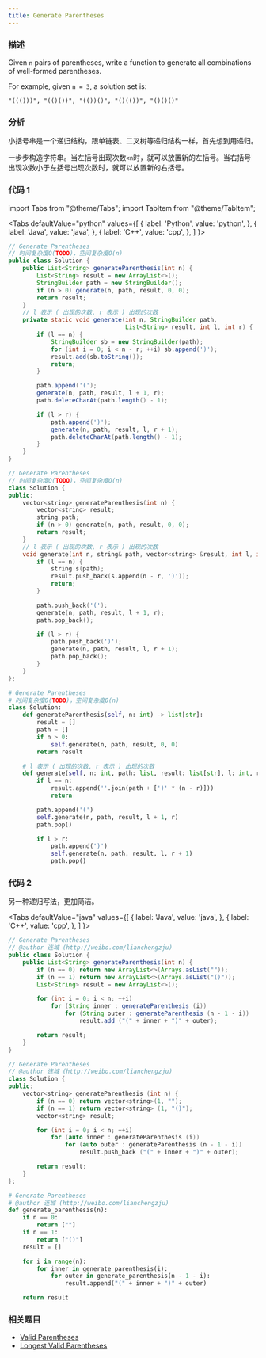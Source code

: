 ```yaml
---
title: Generate Parentheses
---
```


### 描述

Given `n` pairs of parentheses, write a function to generate all combinations of well-formed parentheses.

For example, given `n = 3`, a solution set is:

```
"((()))", "(()())", "(())()", "()(())", "()()()"
```

### 分析

小括号串是一个递归结构，跟单链表、二叉树等递归结构一样，首先想到用递归。

一步步构造字符串。当左括号出现次数`<n`时，就可以放置新的左括号。当右括号出现次数小于左括号出现次数时，就可以放置新的右括号。

### 代码 1

import Tabs from "@theme/Tabs";
import TabItem from "@theme/TabItem";

<Tabs
defaultValue="python"
values={[
{ label: 'Python', value: 'python', },
{ label: 'Java', value: 'java', },
{ label: 'C++', value: 'cpp', },
]
}>
<TabItem value="java">

```java
// Generate Parentheses
// 时间复杂度O(TODO)，空间复杂度O(n)
public class Solution {
    public List<String> generateParenthesis(int n) {
        List<String> result = new ArrayList<>();
        StringBuilder path = new StringBuilder();
        if (n > 0) generate(n, path, result, 0, 0);
        return result;
    }
    // l 表示 ( 出现的次数, r 表示 ) 出现的次数
    private static void generate(int n, StringBuilder path,
                                 List<String> result, int l, int r) {
        if (l == n) {
            StringBuilder sb = new StringBuilder(path);
            for (int i = 0; i < n - r; ++i) sb.append(')');
            result.add(sb.toString());
            return;
        }

        path.append('(');
        generate(n, path, result, l + 1, r);
        path.deleteCharAt(path.length() - 1);

        if (l > r) {
            path.append(')');
            generate(n, path, result, l, r + 1);
            path.deleteCharAt(path.length() - 1);
        }
    }
}
```

</TabItem>
<TabItem value="cpp">

```cpp
// Generate Parentheses
// 时间复杂度O(TODO)，空间复杂度O(n)
class Solution {
public:
    vector<string> generateParenthesis(int n) {
        vector<string> result;
        string path;
        if (n > 0) generate(n, path, result, 0, 0);
        return result;
    }
    // l 表示 ( 出现的次数, r 表示 ) 出现的次数
    void generate(int n, string& path, vector<string> &result, int l, int r) {
        if (l == n) {
            string s(path);
            result.push_back(s.append(n - r, ')'));
            return;
        }

        path.push_back('(');
        generate(n, path, result, l + 1, r);
        path.pop_back();

        if (l > r) {
            path.push_back(')');
            generate(n, path, result, l, r + 1);
            path.pop_back();
        }
    }
};
```

</TabItem>

<TabItem value="python">

```python
# Generate Parentheses
# 时间复杂度O(TODO)，空间复杂度O(n)
class Solution:
    def generateParenthesis(self, n: int) -> list[str]:
        result = []
        path = []
        if n > 0:
            self.generate(n, path, result, 0, 0)
        return result

    # l 表示 ( 出现的次数, r 表示 ) 出现的次数
    def generate(self, n: int, path: list, result: list[str], l: int, r: int) -> None:
        if l == n:
            result.append(''.join(path + [')' * (n - r)]))
            return

        path.append('(')
        self.generate(n, path, result, l + 1, r)
        path.pop()

        if l > r:
            path.append(')')
            self.generate(n, path, result, l, r + 1)
            path.pop()
```

</TabItem>
</Tabs>

### 代码 2

另一种递归写法，更加简洁。

<Tabs
defaultValue="java"
values={[
{ label: 'Java', value: 'java', },
{ label: 'C++', value: 'cpp', },
]
}>
<TabItem value="java">

```java
// Generate Parentheses
// @author 连城 (http://weibo.com/lianchengzju)
public class Solution {
    public List<String> generateParenthesis(int n) {
        if (n == 0) return new ArrayList<>(Arrays.asList(""));
        if (n == 1) return new ArrayList<>(Arrays.asList("()"));
        List<String> result = new ArrayList<>();

        for (int i = 0; i < n; ++i)
            for (String inner : generateParenthesis (i))
                for (String outer : generateParenthesis (n - 1 - i))
                    result.add ("(" + inner + ")" + outer);

        return result;
    }
}
```

</TabItem>
<TabItem value="cpp">

```cpp
// Generate Parentheses
// @author 连城 (http://weibo.com/lianchengzju)
class Solution {
public:
    vector<string> generateParenthesis (int n) {
        if (n == 0) return vector<string>(1, "");
        if (n == 1) return vector<string> (1, "()");
        vector<string> result;

        for (int i = 0; i < n; ++i)
            for (auto inner : generateParenthesis (i))
                for (auto outer : generateParenthesis (n - 1 - i))
                    result.push_back ("(" + inner + ")" + outer);

        return result;
    }
};
```

</TabItem>

<TabItem value="python">

```python
# Generate Parentheses
# @author 连城 (http://weibo.com/lianchengzju)
def generate_parenthesis(n):
    if n == 0:
        return [""]
    if n == 1:
        return ["()"]
    result = []

    for i in range(n):
        for inner in generate_parenthesis(i):
            for outer in generate_parenthesis(n - 1 - i):
                result.append("(" + inner + ")" + outer)

    return result
```

</TabItem>
</Tabs>

### 相关题目

- [Valid Parentheses](../stack-and-queue/stack/valid-parentheses.md)
- [Longest Valid Parentheses](../stack-and-queue/stack/longest-valid-parentheses.md)
